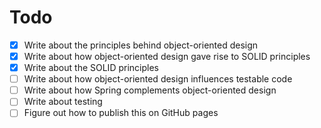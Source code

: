 # Todo

- [x] Write about the principles behind object-oriented design
- [x] Write about how object-oriented design gave rise to SOLID principles
- [x] Write about the SOLID principles
- [ ] Write about how object-oriented design influences testable code
- [ ] Write about how Spring complements object-oriented design
- [ ] Write about testing
- [ ] Figure out how to publish this on GitHub pages
